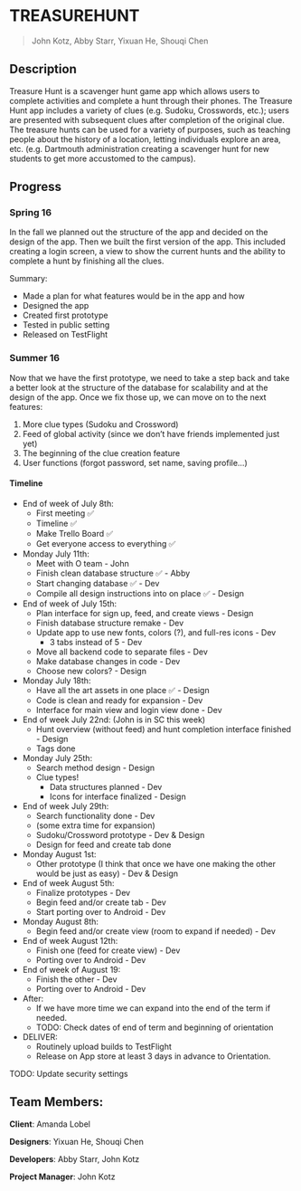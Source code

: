 # TREASUREHUNT

> John Kotz, Abby Starr, Yixuan He, Shouqi Chen

## Description

Treasure Hunt is a scavenger hunt game app which allows users to complete activities and complete a hunt through their phones. The Treasure Hunt app includes a variety of clues (e.g. Sudoku, Crosswords, etc.); users are presented with subsequent clues after completion of the original clue. The treasure hunts can be used for a variety of purposes, such as teaching people about the history of a location, letting individuals explore an area, etc. (e.g. Dartmouth administration creating a scavenger hunt for new students to get more accustomed to the campus).

## Progress
### Spring 16
In the fall we planned out the structure of the app and decided on the design of the app. Then we built the first version of the app. This included creating a login screen, a view to show the current hunts and the ability to complete a hunt by finishing all the clues.

Summary:

* Made a plan for what features would be in the app and how
* Designed the app
* Created first prototype
* Tested in public setting
* Released on TestFlight

### Summer 16
Now that we have the first prototype, we need to take a step back and take a better look at the structure of the database for scalability and at the design of the app. Once we fix those up, we can move on to the next features:

1. More clue types (Sudoku and Crossword)
2. Feed of global activity (since we don’t have friends implemented just yet)
3. The beginning of the clue creation feature
4. User functions (forgot password, set name, saving profile…)

#### Timeline

- End of week of July 8th:
	- First meeting ✅
	- Timeline ✅
	- Make Trello Board ✅
	- Get everyone access to everything ✅
- Monday July 11th:
	- Meet with O team - John
	- Finish clean database structure ✅ - Abby
	- Start changing database ✅  - Dev
	- Compile all design instructions into on place ✅ - Design
- End of week of July 15th:
	- Plan interface for sign up, feed, and create views - Design
	- Finish database structure remake - Dev
	- Update app to use new fonts, colors (?), and full-res icons - Dev
	  - 3 tabs instead of 5 - Dev
	- Move all backend code to separate files - Dev
	- Make database changes in code - Dev
	- Choose new colors? - Design
- Monday July 18th:
	- Have all the art assets in one place ✅  - Design
	- Code is clean and ready for expansion - Dev
	- Interface for main view and login view done - Dev
- End of week July 22nd: (John is in SC this week)
	- Hunt overview (without feed) and hunt completion interface finished - Design
	- Tags done
- Monday July 25th:
	- Search method design - Design
	- Clue types!
    	- Data structures planned - Dev
    	- Icons for interface finalized - Design
- End of week July 29th:
  	- Search functionality done - Dev
	- (some extra time for expansion)
	- Sudoku/Crossword prototype - Dev & Design
	- Design for feed and create tab done
- Monday August 1st:
	- Other prototype (I think that once we have one making the other would be just as easy) - Dev & Design
- End of week August 5th:
	- Finalize prototypes - Dev
	- Begin feed and/or create tab - Dev
	- Start porting over to Android - Dev
- Monday August 8th:
	- Begin feed and/or create view (room to expand if needed) - Dev
- End of week August 12th:
	- Finish one (feed for create view) - Dev
	- Porting over to Android - Dev
- End of week of August 19:
	- Finish the other - Dev
	- Porting over to Android - Dev
- After:
	- If we have more time we can expand into the end of the term if needed.
	- TODO: Check dates of end of term and beginning of orientation
- DELIVER:
	- Routinely upload builds to TestFlight
	- Release on App store at least 3 days in advance to Orientation.


TODO: Update security settings

## Team Members:

__Client__: Amanda Lobel

__Designers__: Yixuan He, Shouqi Chen

__Developers__: Abby Starr, John Kotz

__Project Manager__: John Kotz
